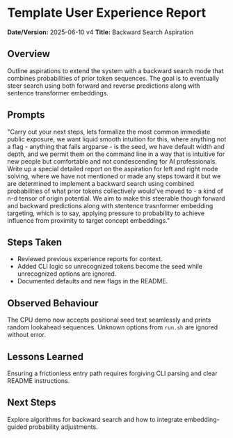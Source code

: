 # Template User Experience Report

**Date/Version:** 2025-06-10 v4
**Title:** Backward Search Aspiration

## Overview
Outline aspirations to extend the system with a backward search mode that
combines probabilities of prior token sequences. The goal is to eventually
steer search using both forward and reverse predictions along with sentence
transformer embeddings.

## Prompts
"Carry out your next steps, lets formalize the most common immediate public
exposure, we want liquid smooth intuition for this, where anything not a flag -
anything that fails argparse - is the seed, we have default width and depth, and
we permit them on the command line in a way that is intuitive for new people but
comfortable and not condescending for AI professionals. Write up a special
 detailed report on the aspiration for left and right mode solving, where we have not
mentioned or made any steps toward it but we are determined to implement a
backward search using combined probabilities of what prior tokens collectively
would've moved to - a kind of n-d tensor of origin potential. We aim to make this
steerable though forward and backward predictions along with stentence
trasnformer embedding targeting, which is to say, applying pressure to
probability to achieve influence from proximity to target concept embeddings."

## Steps Taken
- Reviewed previous experience reports for context.
- Added CLI logic so unrecognized tokens become the seed while unrecognized
  options are ignored.
- Documented defaults and new flags in the README.

## Observed Behaviour
The CPU demo now accepts positional seed text seamlessly and prints random
lookahead sequences. Unknown options from `run.sh` are ignored without error.

## Lessons Learned
Ensuring a frictionless entry path requires forgiving CLI parsing and clear
README instructions.

## Next Steps
Explore algorithms for backward search and how to integrate embedding-guided
probability adjustments.

